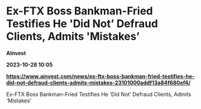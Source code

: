 # Ex-FTX Boss Bankman-Fried Testifies He 'Did Not’ Defraud Clients, Admits 'Mistakes’
**AInvest**

**2023-10-28 10:05**

**https://www.ainvest.com/news/ex-ftx-boss-bankman-fried-testifies-he-did-not-defraud-clients-admits-mistakes-23101000addf13a84f680ef4/**

Ex-FTX Boss Bankman-Fried Testifies He 'Did Not’ Defraud Clients, Admits 'Mistakes’